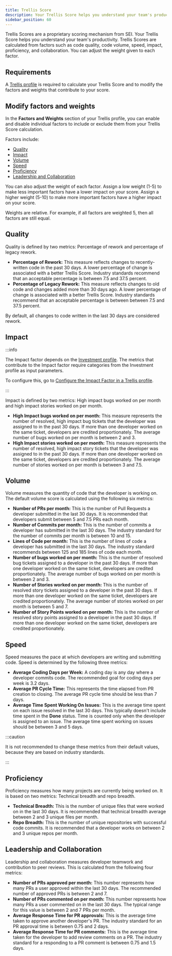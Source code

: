 ```yaml
---
title: Trellis Score
description: Your Trellis Score helps you understand your team's productivity.
sidebar_position: 60
---
```


Trellis Scores are a proprietary scoring mechanism from SEI. Your Trellis Score helps you understand your team's productivity. Trellis Scores are calculated from factors such as code quality, code volume, speed, impact, proficiency, and collaboration. You can adjust the weight given to each factor.

## Requirements

A [Trellis profile](../sei-profiles/trellis-profile.md) is required to calculate your Trellis Score and to modify the factors and weights that contribute to your score.

## Modify factors and weights

In the **Factors and Weights** section of your Trellis profile, you can enable and disable individual factors to include or exclude them from your Trellis Score calculation.

<!-- image: factors and weights section of trellis profile -->

Factors include:

<!-- no toc -->
- [Quality](#quality)
- [Impact](#impact)
- [Volume](#volume)
- [Speed](#speed)
- [Proficiency](#proficiency)
- [Leadership and Collaboration](#leadership-and-collaboration)

You can also adjust the weight of each factor. Assign a low weight (1-5) to make less important factors have a lower impact on your score. Assign a higher weight (5-10) to make more important factors have a higher impact on your score.

Weights are relative. For example, if all factors are weighted 5, then all factors are still equal.

## Quality

Quality is defined by two metrics: Percentage of rework and percentage of legacy rework.

* **Percentage of Rework:** This measure reflects changes to recently-written code in the past 30 days. A lower percentage of change is associated with a better Trellis Score. Industry standards recommend that an acceptable percentage is between 7.5 and 37.5 percent.
* **Percentage of Legacy Rework:** This measure reflects changes to old code and changes added more than 30 days ago. A lower percentage of change is associated with a better Trellis Score. Industry standards recommend that an acceptable percentage is between between 7.5 and 37.5 percent.

By default, all changes to code written in the last 30 days are considered rework.

## Impact

:::info

The Impact factor depends on the [Investment profile](../sei-profiles/investment-profile.md). The metrics that contribute to the Impact factor require categories from the Investment profile as input parameters.

To configure this, go to [Configure the Impact Factor in a Trellis profile](../sei-profiles/trellis-profile.md#configure-the-impact-factor).

:::

Impact is defined by two metrics: High impact bugs worked on per month and high impact stories worked on per month.

* **High Impact bugs worked on per month:** This measure represents the number of resolved, high impact bug tickets that the developer was assigned to in the past 30 days. If more than one developer worked on the same ticket, developers are credited proportionately. The average number of bugs worked on per month is between 2 and 3.
* **High Impact stories worked on per month:** This measure represents the number of resolved, high impact story tickets that the developer was assigned to in the past 30 days. If more than one developer worked on the same ticket, developers are credited proportionately. The average number of stories worked on per month is between 3 and 7.5.

## Volume

Volume measures the quantity of code that the developer is working on. The default volume score is calculated using the following six metrics:

* **Number of PRs per month:** This is the number of Pull Requests a developer submitted in the last 30 days. It is recommended that developers submit between 5 and 7.5 PRs each month.
* **Number of Commits per month:** This is the number of commits a developer has submitted in the last 30 days. The industry standard for the number of commits per month is between 10 and 15.
* **Lines of Code per month:** This is the number of lines of code a developer has submitted in the last 30 days. The industry standard recommends between 125 and 185 lines of code each month.
* **Number of bugs worked on per month:** This is the number of resolved bug tickets assigned to a developer in the past 30 days. If more than one developer worked on the same ticket, developers are credited proportionately. The average number of bugs worked on per month is between 2 and 3.
* **Number of Stories worked on per month:** This is the number of resolved story tickets assigned to a developer in the past 30 days. If more than one developer worked on the same ticket, developers are credited proportionately. The average number of stories worked on per month is between 5 and 7.
* **Number of Story Points worked on per month:** This is the number of resolved story points assigned to a developer in the past 30 days. If more than one developer worked on the same ticket, developers are credited proportionately.

## Speed

Speed measures the pace at which developers are writing and submitting code. Speed is determined by the following three metrics:

* **Average Coding Days per Week:** A coding day is any day where a developer commits code. The recommended goal for coding days per week is 3.2 days.
* **Average PR Cycle Time:** This represents the time elapsed from PR creation to closing. The average PR cycle time should be less than 7 days.
* **Average Time Spent Working On Issues:** This is the average time spent on each issue resolved in the last 30 days. This typically doesn't include time spent in the **Done** status. Time is counted only when the developer is assigned to an issue. The average time spent working on issues should be between 3 and 5 days.

:::caution

It is not recommended to change these metrics from their default values, because they are based on industry standards.

:::

## Proficiency

Proficiency measures how many projects are currently being worked on. It is based on two metrics: Technical breadth and repo breadth.

* **Technical Breadth:** This is the number of unique files that were worked on in the last 30 days. It is recommended that technical breadth average between 2 and 3 unique files per month.
* **Repo Breadth:** This is the number of unique repositories with successful code commits. It is recommended that a developer works on between 2 and 3 unique repos per month.

## Leadership and Collaboration

Leadership and collaboration measures developer teamwork and contribution to peer reviews. This is calculated from the following four metrics:

* **Number of PRs approved per month:** This number represents how many PRs a user approved within the last 30 days. The recommended number of approved PRs is between 2 and 7.
* **Number of PRs commented on per month:** This number represents how many PRs a user commented on in the last 30 days. The typical range for this value is between 2 and 7 PRs per month.
* **Average Response Time for PR approvals:** This is the average time taken to approve another developer's PR. The industry standard for an PR approval time is between 0.75 and 2 days.
* **Average Response Time for PR comments:** This is the average time taken for the developer to add review comments on a PR. The industry standard for a responding to a PR comment is between 0.75 and 1.5 days.
